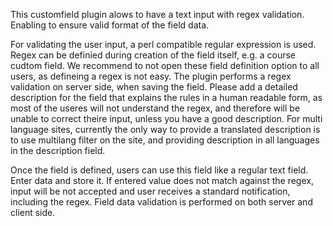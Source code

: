This customfield plugin alows to have a text input with regex validation. Enabling to ensure valid format of the field data. 

For validating the user input, a perl compatible regular expression is used. Regex can be definied during creation of the field itself, e.g. a course cudtom field. We recommend to not open these field definition option to all users, as defineing a regex is not easy. The plugin performs a regex validation on server side, when saving the field.
Please add a detailed description for the field that explains the rules in a human readable form, as most of the useres will not understand the regex, and therefore will be unable to correct theire input, unless you have a good description. For multi language sites, currently the only way to provide a translated description is to use multilang filter on the site, and providing description in all languages in the description field. 

Once the field is defined, users can use this field like a regular text field. Enter data and store it. If entered value does not match against the regex, input will be not accepted and user receives a standard notification, including the regex. Field data validation is performed on both server and client side.
